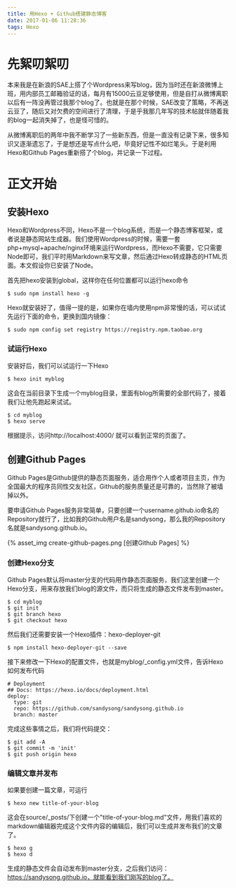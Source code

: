 ```yaml
---
title: 用Hexo + Github搭建静态博客
date: 2017-01-06 11:28:36
tags: Hexo 
---
```


# 先絮叨絮叨
本来我是在新浪的SAE上搭了个Wordpress来写blog，因为当时还在新浪微博上班，用内部员工邮箱验证的话，每月有15000云豆足够使用，但是自打从微博离职以后有一阵没再管过我那个blog了。也就是在那个时候，SAE改变了策略，不再送云豆了，随后又对欠费的空间进行了清理，于是乎我那几年写的技术帖就伴随着我的blog一起消失掉了，也是怪可惜的。

从微博离职后的两年中我不断学习了一些新东西，但是一直没有记录下来，很多知识又逐渐遗忘了，于是想还是写点什么吧，毕竟好记性不如烂笔头。于是利用Hexo和Github Pages重新搭了个blog，并记录一下过程。

# 正文开始
## 安装Hexo
Hexo和Wordpress不同，Hexo不是一个blog系统，而是一个静态博客框架，或者说是静态网站生成器。我们使用Wordpress的时候，需要一套php+mysql+apache/nginx环境来运行Wordpress，而Hexo不需要，它只需要Node即可，我们平时用Markdown来写文章，然后通过Hexo转成静态的HTML页面。本文假设你已安装了Node。

首先把hexo安装到global，这样你在任何位置都可以运行hexo命令

```
$ sudo npm install hexo -g
```

Hexo就安装好了，值得一提的是，如果你在墙内使用npm非常慢的话，可以试试先运行下面的命令，更换到国内镜像：

```
$ sudo npm config set registry https://registry.npm.taobao.org
```

### 试运行Hexo
安装好后，我们可以试运行一下Hexo
```
$ hexo init myblog
```
这会在当前目录下生成一个myblog目录，里面有blog所需要的全部代码了，接着我们让他先跑起来试试。
```
$ cd myblog
$ hexo serve
```
根据提示，访问http://localhost:4000/ 就可以看到正常的页面了。

## 创建Github Pages
Github Pages是Github提供的静态页面服务，适合用作个人或者项目主页，作为全国最大的程序员同性交友社区，Github的服务质量还是可靠的，当然除了被墙掉以外。

要申请Github Pages服务非常简单，只要创建一个username.github.io命名的Repository就行了，比如我的Github用户名是sandysong，那么我的Repository名就是sandysong.github.io。

{% asset_img create-github-pages.png [创建Github Pages] %}

### 创建Hexo分支
Github Pages默认将master分支的代码用作静态页面服务，我们这里创建一个Hexo分支，用来存放我们blog的源文件，而只将生成的静态文件发布到master。
```
$ cd myblog
$ git init
$ git branch hexo
$ git checkout hexo
```
然后我们还需要安装一个Hexo插件：hexo-deployer-git
```
$ npm install hexo-deployer-git --save
```
接下来修改一下Hexo的配置文件，也就是myblog/_config.yml文件，告诉Hexo如何发布代码
```
# Deployment
## Docs: https://hexo.io/docs/deployment.html
deploy:
  type: git
  repo: https://github.com/sandysong/sandysong.github.io
  branch: master
```
完成这些事情之后，我们将代码提交：
```
$ git add -A
$ git commit -m 'init'
$ git push origin hexo
```
### 编辑文章并发布
如果要创建一篇文章，可运行
```
$ hexo new title-of-your-blog
```
这会在source/_posts/下创建一个"title-of-your-blog.md"文件，用我们喜欢的markdown编辑器完成这个文件内容的编辑后，我们可以生成并发布我们的文章了。
```
$ hexo g
$ hexo d
```
生成的静态文件会自动发布到master分支，之后我们访问：https://sandysong.github.io，就能看到我们刚写的blog了。

